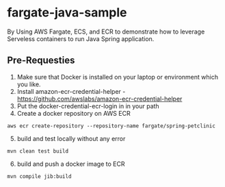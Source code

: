 # fargate-java-sample
By Using AWS Fargate, ECS, and ECR to demonstrate how to leverage Serveless containers to run Java Spring application.


## Pre-Requesties

1. Make sure that Docker is installed on your laptop or environment which you like.
2. Install amazon-ecr-credential-helper - https://github.com/awslabs/amazon-ecr-credential-helper
3. Put the docker-credential-ecr-login in in your path
4. Create a docker repository on AWS ECR
```
aws ecr create-repository --repository-name fargate/spring-petclinic
```
5. build and test locally without any error
```
mvn clean test build
```
6. build and push a docker image to ECR
```
mvn compile jib:build
```